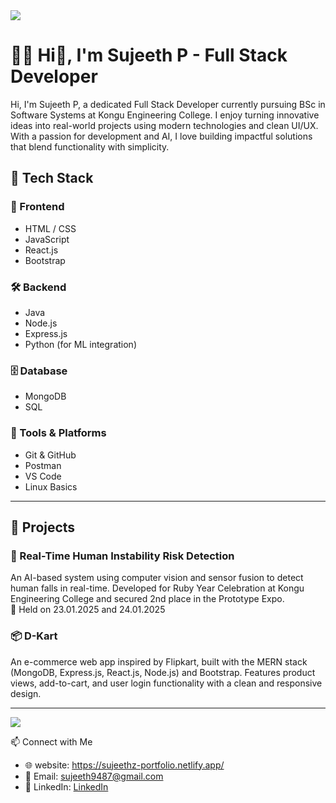 <img src="https://user-images.githubusercontent.com/86270481/214122618-1bf43327-cdef-456e-81fe-fc71a9070c07.gif">



# 👨‍💻 Hi👋, I'm Sujeeth P - Full Stack Developer

<p align="left">Hi, I'm Sujeeth P, a dedicated Full Stack Developer currently pursuing BSc in Software Systems at Kongu Engineering College. I enjoy turning innovative ideas into real-world projects using modern technologies and clean UI/UX. With a passion for development and AI, I love building impactful solutions that blend functionality with simplicity.</p>


## 🚀 Tech Stack 

### 🧩 Frontend
- HTML / CSS
- JavaScript
- React.js 
- Bootstrap 

### 🛠 Backend
- Java
- Node.js
- Express.js
- Python (for ML integration)

### 🗄️ Database
- MongoDB
- SQL

### 🔧 Tools & Platforms
- Git & GitHub
- Postman
- VS Code
- Linux Basics

---

## 🧠 Projects

### 📌 Real-Time Human Instability Risk Detection
An AI-based system using computer vision and sensor fusion to detect human falls in real-time. Developed for Ruby Year Celebration at Kongu Engineering College and secured 2nd place in the Prototype Expo.  
📅 Held on 23.01.2025 and 24.01.2025

### 📦 D-Kart
An e-commerce web app inspired by Flipkart, built with the MERN stack (MongoDB, Express.js, React.js, Node.js) and Bootstrap. Features product views, add-to-cart, and user login functionality with a clean and responsive design.

---
<img src="https://github-readme-stats.vercel.app/api/top-langs/?username=Sujeeth-P&theme=dark&hide_border=false&include_all_commits=false&count_private=false&layout=compact">


📫 Connect with Me

- 🌐 website: https://sujeethz-portfolio.netlify.app/ 
- 📧 Email: [sujeeth9487@gmail.com](mailto:sujeeth9487@gmail.com)  
- 🔗 LinkedIn: [LinkedIn](https://linkedin.com/in/sujeeth-p)  
  

<!--
**Sujeeth-P/Sujeeth-P** is a ✨ _special_ ✨ repository because its `README.md` (this file) appears on your GitHub profile.

Here are some ideas to get you started:

- 🔭 I’m currently working on ...
- 🌱 I’m currently learning ...
- 👯 I’m looking to collaborate on ...
- 🤔 I’m looking for help with ...
- 💬 Ask me about ...
- 📫 How to reach me: ...
- 😄 Pronouns: ...
- ⚡ Fun fact: ...
-->
